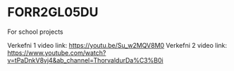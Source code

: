 # FORR2GL05DU
For school projects

Verkefni 1 video link: https://youtu.be/Su_w2MQV8M0
Verkefni 2 video link: https://www.youtube.com/watch?v=tPaDnkV8vj4&ab_channel=ThorvaldurDa%C3%B0i
